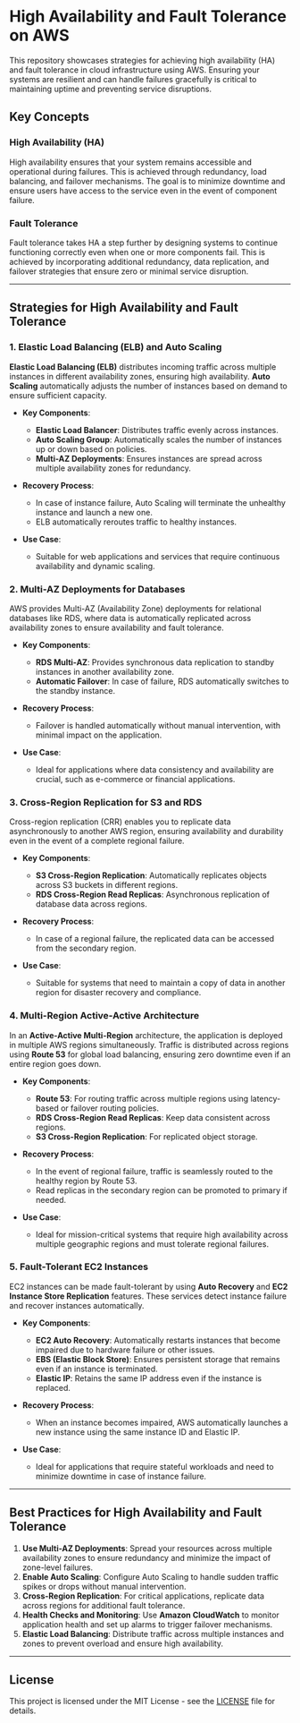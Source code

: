 # High Availability and Fault Tolerance on AWS

This repository showcases strategies for achieving high availability (HA) and fault tolerance in cloud infrastructure using AWS. Ensuring your systems are resilient and can handle failures gracefully is critical to maintaining uptime and preventing service disruptions.

## Key Concepts

### High Availability (HA)
High availability ensures that your system remains accessible and operational during failures. This is achieved through redundancy, load balancing, and failover mechanisms. The goal is to minimize downtime and ensure users have access to the service even in the event of component failure.

### Fault Tolerance
Fault tolerance takes HA a step further by designing systems to continue functioning correctly even when one or more components fail. This is achieved by incorporating additional redundancy, data replication, and failover strategies that ensure zero or minimal service disruption.

---

## Strategies for High Availability and Fault Tolerance

### 1. Elastic Load Balancing (ELB) and Auto Scaling

**Elastic Load Balancing (ELB)** distributes incoming traffic across multiple instances in different availability zones, ensuring high availability. **Auto Scaling** automatically adjusts the number of instances based on demand to ensure sufficient capacity.

- **Key Components**:
  - **Elastic Load Balancer**: Distributes traffic evenly across instances.
  - **Auto Scaling Group**: Automatically scales the number of instances up or down based on policies.
  - **Multi-AZ Deployments**: Ensures instances are spread across multiple availability zones for redundancy.

- **Recovery Process**:
  - In case of instance failure, Auto Scaling will terminate the unhealthy instance and launch a new one.
  - ELB automatically reroutes traffic to healthy instances.

- **Use Case**:
  - Suitable for web applications and services that require continuous availability and dynamic scaling.

### 2. Multi-AZ Deployments for Databases

AWS provides Multi-AZ (Availability Zone) deployments for relational databases like RDS, where data is automatically replicated across availability zones to ensure availability and fault tolerance.

- **Key Components**:
  - **RDS Multi-AZ**: Provides synchronous data replication to standby instances in another availability zone.
  - **Automatic Failover**: In case of failure, RDS automatically switches to the standby instance.

- **Recovery Process**:
  - Failover is handled automatically without manual intervention, with minimal impact on the application.

- **Use Case**:
  - Ideal for applications where data consistency and availability are crucial, such as e-commerce or financial applications.

### 3. Cross-Region Replication for S3 and RDS

Cross-region replication (CRR) enables you to replicate data asynchronously to another AWS region, ensuring availability and durability even in the event of a complete regional failure.

- **Key Components**:
  - **S3 Cross-Region Replication**: Automatically replicates objects across S3 buckets in different regions.
  - **RDS Cross-Region Read Replicas**: Asynchronous replication of database data across regions.

- **Recovery Process**:
  - In case of a regional failure, the replicated data can be accessed from the secondary region.

- **Use Case**:
  - Suitable for systems that need to maintain a copy of data in another region for disaster recovery and compliance.

### 4. Multi-Region Active-Active Architecture

In an **Active-Active Multi-Region** architecture, the application is deployed in multiple AWS regions simultaneously. Traffic is distributed across regions using **Route 53** for global load balancing, ensuring zero downtime even if an entire region goes down.

- **Key Components**:
  - **Route 53**: For routing traffic across multiple regions using latency-based or failover routing policies.
  - **RDS Cross-Region Read Replicas**: Keep data consistent across regions.
  - **S3 Cross-Region Replication**: For replicated object storage.

- **Recovery Process**:
  - In the event of regional failure, traffic is seamlessly routed to the healthy region by Route 53.
  - Read replicas in the secondary region can be promoted to primary if needed.

- **Use Case**:
  - Ideal for mission-critical systems that require high availability across multiple geographic regions and must tolerate regional failures.

### 5. Fault-Tolerant EC2 Instances

EC2 instances can be made fault-tolerant by using **Auto Recovery** and **EC2 Instance Store Replication** features. These services detect instance failure and recover instances automatically.

- **Key Components**:
  - **EC2 Auto Recovery**: Automatically restarts instances that become impaired due to hardware failure or other issues.
  - **EBS (Elastic Block Store)**: Ensures persistent storage that remains even if an instance is terminated.
  - **Elastic IP**: Retains the same IP address even if the instance is replaced.

- **Recovery Process**:
  - When an instance becomes impaired, AWS automatically launches a new instance using the same instance ID and Elastic IP.

- **Use Case**:
  - Ideal for applications that require stateful workloads and need to minimize downtime in case of instance failure.

---

## Best Practices for High Availability and Fault Tolerance

1. **Use Multi-AZ Deployments**: Spread your resources across multiple availability zones to ensure redundancy and minimize the impact of zone-level failures.
2. **Enable Auto Scaling**: Configure Auto Scaling to handle sudden traffic spikes or drops without manual intervention.
3. **Cross-Region Replication**: For critical applications, replicate data across regions for additional fault tolerance.
4. **Health Checks and Monitoring**: Use **Amazon CloudWatch** to monitor application health and set up alarms to trigger failover mechanisms.
5. **Elastic Load Balancing**: Distribute traffic across multiple instances and zones to prevent overload and ensure high availability.

---

## License

This project is licensed under the MIT License - see the [LICENSE](LICENSE) file for details.
